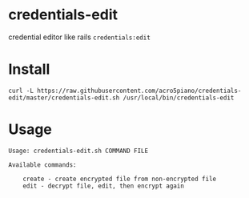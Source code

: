 # credentials-edit

credential editor like rails `credentials:edit`

# Install

```
curl -L https://raw.githubusercontent.com/acro5piano/credentials-edit/master/credentials-edit.sh /usr/local/bin/credentials-edit
```

# Usage

```
Usage: credentials-edit.sh COMMAND FILE

Available commands:

    create - create encrypted file from non-encrypted file
    edit - decrypt file, edit, then encrypt again
```
